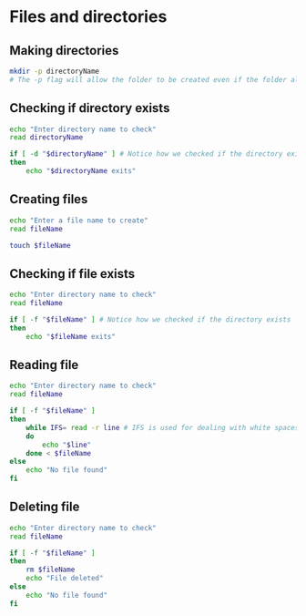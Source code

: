 # Files and directories

## Making directories

```sh
mkdir -p directoryName
# The -p flag will allow the folder to be created even if the folder already exists
```

## Checking if directory exists

```sh
echo "Enter directory name to check"
read directoryName

if [ -d "$directoryName" ] # Notice how we checked if the directory exists
then
    echo "$directoryName exits"
```

## Creating files

```sh
echo "Enter a file name to create"
read fileName

touch $fileName
```

## Checking if file exists

```sh
echo "Enter directory name to check"
read fileName

if [ -f "$fileName" ] # Notice how we checked if the directory exists
then
    echo "$fileName exits"
```

## Reading file

```sh
echo "Enter directory name to check"
read fileName

if [ -f "$fileName" ]
then
    while IFS= read -r line # IFS is used for dealing with white spaces
    do
        echo "$line"
    done < $fileName
else
    echo "No file found"
fi
```

## Deleting file

```sh
echo "Enter directory name to check"
read fileName

if [ -f "$fileName" ]
then
    rm $fileName
    echo "File deleted"
else
    echo "No file found"
fi
```
